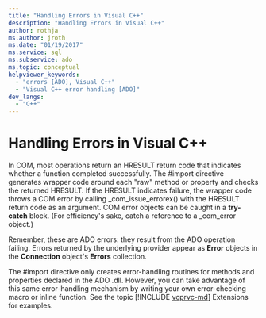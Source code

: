 ```yaml
---
title: "Handling Errors in Visual C++"
description: "Handling Errors in Visual C++"
author: rothja
ms.author: jroth
ms.date: "01/19/2017"
ms.service: sql
ms.subservice: ado
ms.topic: conceptual
helpviewer_keywords:
  - "errors [ADO], Visual C++"
  - "Visual C++ error handling [ADO]"
dev_langs:
  - "C++"
---
```

# Handling Errors in Visual C++
In COM, most operations return an HRESULT return code that indicates whether a function completed successfully. The #import directive generates wrapper code around each "raw" method or property and checks the returned HRESULT. If the HRESULT indicates failure, the wrapper code throws a COM error by calling _com_issue_errorex() with the HRESULT return code as an argument. COM error objects can be caught in a **try-catch** block. (For efficiency's sake, catch a reference to a _com_error object.)  
  
 Remember, these are ADO errors: they result from the ADO operation failing. Errors returned by the underlying provider appear as **Error** objects in the **Connection** object's **Errors** collection.  
  
 The #import directive only creates error-handling routines for methods and properties declared in the ADO .dll. However, you can take advantage of this same error-handling mechanism by writing your own error-checking macro or inline function. See the topic [!INCLUDE [vcprvc-md](../../../includes/vcprvc-md.md)] Extensions for examples.
